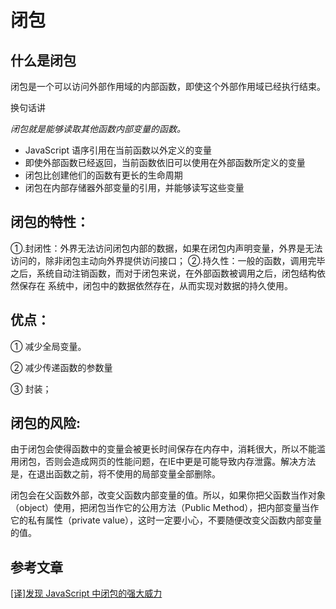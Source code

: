 # 闭包
## 什么是闭包 
闭包是一个可以访问外部作用域的内部函数，即使这个外部作用域已经执行结束。

换句话讲

*闭包就是能够读取其他函数内部变量的函数。*

* JavaScript 语序引用在当前函数以外定义的变量
* 即使外部函数已经返回，当前函数依旧可以使用在外部函数所定义的变量
* 闭包比创建他们的函数有更长的生命周期
* 闭包在内部存储器外部变量的引用，并能够读写这些变量

## 闭包的特性：

①.封闭性：外界无法访问闭包内部的数据，如果在闭包内声明变量，外界是无法访问的，除非闭包主动向外界提供访问接口；
②.持久性：一般的函数，调用完毕之后，系统自动注销函数，而对于闭包来说，在外部函数被调用之后，闭包结构依然保存在
系统中，闭包中的数据依然存在，从而实现对数据的持久使用。

## 优点：

① 减少全局变量。

② 减少传递函数的参数量

③ 封装；

## 闭包的风险:

 由于闭包会使得函数中的变量会被更长时间保存在内存中，消耗很大，所以不能滥用闭包，否则会造成网页的性能问题，在IE中更是可能导致内存泄露。解决方法是，在退出函数之前，将不使用的局部变量全部删除。

闭包会在父函数外部，改变父函数内部变量的值。所以，如果你把父函数当作对象（object）使用，把闭包当作它的公用方法（Public Method），把内部变量当作它的私有属性（private value），这时一定要小心，不要随便改变父函数内部变量的值。

## 参考文章
[[译]发现 JavaScript 中闭包的强大威力](https://juejin.im/post/6844903769646317576)